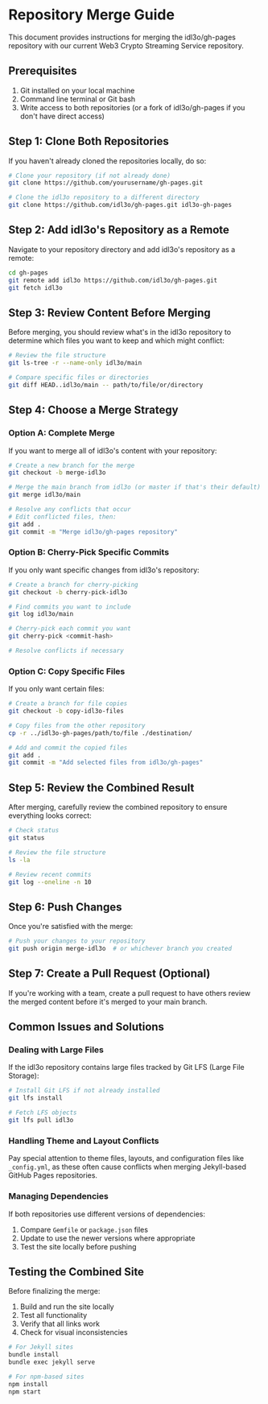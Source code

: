 # Repository Merge Guide

This document provides instructions for merging the idl3o/gh-pages repository with our current Web3 Crypto Streaming Service repository.

## Prerequisites

1. Git installed on your local machine
2. Command line terminal or Git bash
3. Write access to both repositories (or a fork of idl3o/gh-pages if you don't have direct access)

## Step 1: Clone Both Repositories

If you haven't already cloned the repositories locally, do so:

```bash
# Clone your repository (if not already done)
git clone https://github.com/yourusername/gh-pages.git

# Clone the idl3o repository to a different directory
git clone https://github.com/idl3o/gh-pages.git idl3o-gh-pages
```

## Step 2: Add idl3o's Repository as a Remote

Navigate to your repository directory and add idl3o's repository as a remote:

```bash
cd gh-pages
git remote add idl3o https://github.com/idl3o/gh-pages.git
git fetch idl3o
```

## Step 3: Review Content Before Merging

Before merging, you should review what's in the idl3o repository to determine which files you want to keep and which might conflict:

```bash
# Review the file structure
git ls-tree -r --name-only idl3o/main

# Compare specific files or directories
git diff HEAD..idl3o/main -- path/to/file/or/directory
```

## Step 4: Choose a Merge Strategy

### Option A: Complete Merge

If you want to merge all of idl3o's content with your repository:

```bash
# Create a new branch for the merge
git checkout -b merge-idl3o

# Merge the main branch from idl3o (or master if that's their default)
git merge idl3o/main

# Resolve any conflicts that occur
# Edit conflicted files, then:
git add .
git commit -m "Merge idl3o/gh-pages repository"
```

### Option B: Cherry-Pick Specific Commits

If you only want specific changes from idl3o's repository:

```bash
# Create a branch for cherry-picking
git checkout -b cherry-pick-idl3o

# Find commits you want to include
git log idl3o/main

# Cherry-pick each commit you want
git cherry-pick <commit-hash>

# Resolve conflicts if necessary
```

### Option C: Copy Specific Files

If you only want certain files:

```bash
# Create a branch for file copies
git checkout -b copy-idl3o-files

# Copy files from the other repository
cp -r ../idl3o-gh-pages/path/to/file ./destination/

# Add and commit the copied files
git add .
git commit -m "Add selected files from idl3o/gh-pages"
```

## Step 5: Review the Combined Result

After merging, carefully review the combined repository to ensure everything looks correct:

```bash
# Check status
git status

# Review the file structure
ls -la

# Review recent commits
git log --oneline -n 10
```

## Step 6: Push Changes

Once you're satisfied with the merge:

```bash
# Push your changes to your repository
git push origin merge-idl3o  # or whichever branch you created
```

## Step 7: Create a Pull Request (Optional)

If you're working with a team, create a pull request to have others review the merged content before it's merged to your main branch.

## Common Issues and Solutions

### Dealing with Large Files

If the idl3o repository contains large files tracked by Git LFS (Large File Storage):

```bash
# Install Git LFS if not already installed
git lfs install

# Fetch LFS objects
git lfs pull idl3o
```

### Handling Theme and Layout Conflicts

Pay special attention to theme files, layouts, and configuration files like `_config.yml`, as these often cause conflicts when merging Jekyll-based GitHub Pages repositories.

### Managing Dependencies

If both repositories use different versions of dependencies:

1. Compare `Gemfile` or `package.json` files
2. Update to use the newer versions where appropriate
3. Test the site locally before pushing

## Testing the Combined Site

Before finalizing the merge:

1. Build and run the site locally
2. Test all functionality
3. Verify that all links work
4. Check for visual inconsistencies

```bash
# For Jekyll sites
bundle install
bundle exec jekyll serve

# For npm-based sites
npm install
npm start
```
